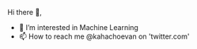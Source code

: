Hi there 👋,
- 👀 I’m interested in Machine Learning
- 📫 How to reach me @kahachoevan on 'twitter.com' 

<!---
Kahacho/Kahacho is a ✨ special ✨ repository because its `README.md` (this file) appears on your GitHub profile.
You can click the Preview link to take a look at your changes.
--->
